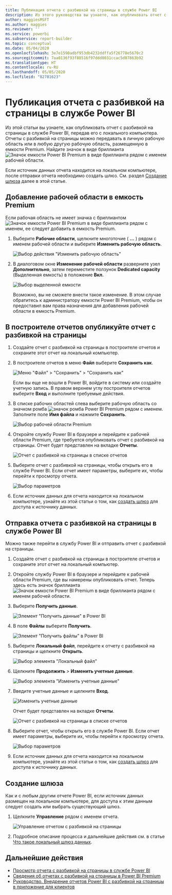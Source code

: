 ```yaml
---
title: Публикация отчета с разбивкой на страницы в службе Power BI
description: Из этого руководства вы узнаете, как опубликовать отчет с разбивкой на страницы в службе Power BI, передав его с локального компьютера.
author: maggiesMSFT
ms.author: maggies
ms.reviewer: ''
ms.service: powerbi
ms.subservice: report-builder
ms.topic: conceptual
ms.date: 05/04/2020
ms.openlocfilehash: 3e7e1590adbf953db4232ddffa5f26778e5670c2
ms.sourcegitcommit: 7aa0136f93f88516f97ddd8031ccac5d07863b92
ms.translationtype: HT
ms.contentlocale: ru-RU
ms.lasthandoff: 05/05/2020
ms.locfileid: "82781623"
---
```

# <a name="publish-a-paginated-report-to-the-power-bi-service"></a>Публикация отчета с разбивкой на страницы в службе Power BI

Из этой статьи вы узнаете, как опубликовать отчет с разбивкой на страницы в службе Power BI, передав его с локального компьютера. Отчеты с разбивкой на страницы можно передавать в личную рабочую область или в любую другую рабочую область, размещенную в емкости Premium. Найдите значок в виде бриллианта ![Значок емкости Power BI Premium в виде бриллианта](media/paginated-reports-save-to-power-bi-service/premium-diamond.png) рядом с именем рабочей области. 

Если источник данных отчета находится на локальном компьютере, после отправки отчета необходимо создать шлюз. См. раздел [Создание шлюза](#create-a-gateway) далее в этой статье.

## <a name="add-a-workspace-to-a-premium-capacity"></a>Добавление рабочей области в емкость Premium

Если рабочая область не имеет значка с бриллиантом ![Значок емкости Power BI Premium в виде бриллианта](media/paginated-reports-save-to-power-bi-service/premium-diamond.png) рядом с именем, ее следует добавить в емкость Premium. 

1. Выберите **Рабочие области**, щелкните многоточие ( **...** ) рядом с именем рабочей области и выберите **Изменить рабочую область**.

    ![Выбор действия "Изменить рабочую область"](media/paginated-reports-save-to-power-bi-service/power-bi-paginated-edit-workspace.png)

1. В диалоговом окне **Изменение рабочей области** разверните узел **Дополнительно**, затем переместите ползунок **Dedicated capacity** (Выделенная емкость) в положение **Вкл.**

    ![Выбор выделенной емкости](media/paginated-reports-save-to-power-bi-service/power-bi-paginated-edit-workspace-dialog.png)

   Возможно, вы не сможете внести такое изменение. В этом случае обратитесь к администратору емкости Power BI Premium, чтобы он предоставил вам права назначения для добавления рабочей области в емкость Premium.

## <a name="from-report-builder-publish-a-paginated-report"></a>В построителе отчетов опубликуйте отчет с разбивкой на страницы

1. Создайте отчет с разбивкой на страницы в построителе отчетов и сохраните этот отчет на локальный компьютер.

1. В построителе отчетов в меню **Файл** выберите **Сохранить как**.

    ![Меню "Файл" > "Сохранить" > "Сохранить как"](media/paginated-reports-save-to-power-bi-service/power-bi-paginated-save-as.png)

    Если вы еще не вошли в Power BI, войдите в систему или создайте учетную запись. В правом верхнем углу построителя отчетов выберите **Вход** и выполните требуемые действия.

2. В списке рабочих областей слева выберите рабочую область со значком ромба ![значок ромба Power BI Premium](media/paginated-reports-save-to-power-bi-service/premium-diamond.png) рядом с именем. Заполните поле **Имя файла** и нажмите **Сохранить**. 

    ![Выбор рабочей области Premium](media/paginated-reports-save-to-power-bi-service/power-bi-paginated-select-workspace.png)

4. Откройте службу Power BI в браузере и перейдите к рабочей области Premium, где требуется опубликовать отчет с разбивкой на страницы. Отчет будет представлен на вкладке **Отчеты**.

    ![Отчет с разбивкой на страницы в списке отчетов](media/paginated-reports-save-to-power-bi-service/power-bi-paginated-wwi-report.png)

5. Выберите отчет с разбивкой на страницы, чтобы открыть его в службе Power BI. Если отчет имеет параметры, выберите их, чтобы перейти к просмотру отчета.

    ![Выбор параметров](media/paginated-reports-save-to-power-bi-service/power-bi-paginated-select-parameters.png)

6. Если источник данных для отчета находится на локальном компьютере, узнайте из этой статьи о том, как [создать шлюз](#create-a-gateway) для доступа к источнику данных.

## <a name="from-the-power-bi-service-upload-a-paginated-report"></a>Отправка отчета с разбивкой на страницы в службе Power BI

Можно также перейти в службу Power BI и отправить отчет с разбивкой на страницы.

1. Создайте отчет с разбивкой на страницы в построителе отчетов и сохраните этот отчет на локальный компьютер.

1. Откройте службу Power BI в браузере и перейдите к рабочей области Premium, где вы намерены опубликовать отчет. Теперь здесь есть значок бриллианта ![Значок емкости Power BI Premium в виде бриллианта](media/paginated-reports-save-to-power-bi-service/premium-diamond.png) рядом с именем рабочей области. 

1. Выберите **Получить данные**.

    ![Элемент "Получить данные" в Power BI](media/paginated-reports-save-to-power-bi-service/power-bi-paginated-get-data.png)

1. В поле **Файлы** выберите **Получить**.

    ![Элемент "Получить файлы" в Power BI](media/paginated-reports-save-to-power-bi-service/power-bi-paginated-files-get.png)

1. Выберите **Локальный файл**, перейдите к отчету с разбивкой на страницы и щелкните **Открыть**.

    ![Выбор элемента "Локальный файл"](media/paginated-reports-save-to-power-bi-service/power-bi-paginated-local-file.png)

1. Щелкните **Продолжить** > **Изменить учетные данные**.

    ![Выбор элемента "Изменить учетные данные"](media/paginated-reports-save-to-power-bi-service/power-bi-paginated-select-edit-credentials.png)

1. Введите учетные данные и щелкните **Вход**.

    ![Изменить учетные данные](media/paginated-reports-save-to-power-bi-service/power-bi-paginated-credentials.png)

   Отчет будет представлен на вкладке **Отчеты**.

    ![Отчет с разбивкой на страницы в списке отчетов](media/paginated-reports-save-to-power-bi-service/power-bi-paginated-wwi-report.png)

1. Выберите отчет, чтобы открыть его в службе Power BI. Если отчет имеет параметры, выберите их, чтобы перейти к просмотру отчета.
 
    ![Выбор параметров](media/paginated-reports-save-to-power-bi-service/power-bi-paginated-select-parameters.png)

6. Если источник данных для отчета находится на локальном компьютере, узнайте из этой статьи о том, как [создать шлюз](#create-a-gateway) для доступа к источнику данных.

## <a name="create-a-gateway"></a>Создание шлюза

Как и с любым другим отчете Power BI, если источник данных размещен на локальном компьютере, для доступа к этим данным следует создать или выбрать существующий шлюз.

1. Щелкните **Управление** рядом с именем отчета.

   ![Управление отчетом с разбивкой на страницы](media/paginated-reports-save-to-power-bi-service/power-bi-paginated-manage.png)

1. Подробное описание процесса и дальнейшие действия см. в статье [Что такое локальный шлюз данных](../service-gateway-onprem.md).



## <a name="next-steps"></a>Дальнейшие действия

- [Просмотр отчета с разбивкой на страницы в службе Power BI](../consumer/paginated-reports-view-power-bi-service.md)
- [Сведения об отчетах с разбивкой на страницы в Power BI Premium](paginated-reports-report-builder-power-bi.md)
- [Руководство. Внедрение отчетов Power BI с разбивкой на страницы в приложение для клиентов](../developer/embed-paginated-reports-customers.md)

